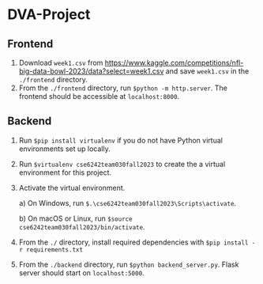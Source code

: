 # DVA-Project


## Frontend
1. Download ```week1.csv``` from https://www.kaggle.com/competitions/nfl-big-data-bowl-2023/data?select=week1.csv and save ```week1.csv``` in the ```./frontend``` directory.
2. From the ```./frontend``` directory, run ```$python -m http.server```. The frontend should be accessible at ```localhost:8000```.

## Backend
1. Run ```$pip install virtualenv``` if you do not have Python virtual environments set up locally.
2. Run ```$virtualenv cse6242team030fall2023``` to create the a virtual environment for this project.
3. Activate the virtual environment.

    a) On Windows, run ```$.\cse6242team030fall2023\Scripts\activate```.

    b) On macOS or Linux, run ```$source cse6242team030fall2023/bin/activate```.

4. From the ```./``` directory, install required dependencies with ```$pip install -r requirements.txt```
5. From the ```./backend``` directory, run ```$python backend_server.py```. Flask server should start on ```localhost:5000```.
